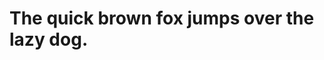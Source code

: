 <!-- 
author = 
blog_uuid = 
headline_text = 
summary_text = 

images = [
  "https://ipfs.io/",
  "https://ipfs.io/",
  "https://ipfs.io/",
]

attachments = [
  "https://ipfs.io/",
  "https://ipfs.io/",
  "https://ipfs.io/",
  "https://ipfs.io/",
  "https://ipfs.io/",
]

references = [
  "https://ipfs.io/",
]

-->

# The quick brown fox jumps over the lazy dog.

